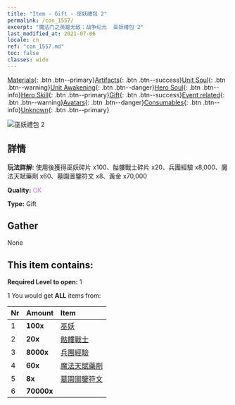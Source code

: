 ```yaml
---
title: "Item - Gift - 巫妖禮包 2"
permalink: /con_1557/
excerpt: "魔法门之英雄无敌：战争纪元  巫妖禮包 2"
last_modified_at: 2021-07-06
locale: cn
ref: "con_1557.md"
toc: false
classes: wide
---
```

 [Materials](/ItemsCN/){: .btn .btn--primary}[Artifacts](/ItemsCN/Artifacts/){: .btn .btn--success}[Unit Soul](/ItemsCN/UnitSoul/){: .btn .btn--warning}[Unit Awakening](/ItemsCN/UnitAwakening/){: .btn .btn--danger}[Hero Soul](/ItemsCN/HeroSoul/){: .btn .btn--info}[Hero Skill](/ItemsCN/HeroSkill/){: .btn .btn--primary}[Gift](/ItemsCN/Gift/){: .btn .btn--success}[Event related](/ItemsCN/Events/){: .btn .btn--warning}[Avatars](/ItemsCN/Avatars/){: .btn .btn--danger}[Consumables](/ItemsCN/Consumables/){: .btn .btn--info}[Unknown](/ItemsCN/Unknown/){: .btn .btn--primary}

 ![巫妖禮包 2](/images/t/i_907167.png)

## 詳情
 **玩法詳解:** 使用後獲得巫妖碎片 x100、骷髏戰士碎片 x20、兵團經驗 x8,000、魔法天賦藥劑 x60、墓園圖鑒符文 x8、黃金 x70,000

 **Quality:** <span style="color: #DA70D6">OK</span>

 **Type:** Gift

## Gather

  None

## This item contains:

 **Required Level to open:** 1

 1 You would get **ALL** items  from:

  | Nr | Amount |     Item    |
  |:---|:-------|:------------|
  | 1 |  **100x** | [巫妖](/cn/Items/unt_212/) |  | 
  | 2 |  **20x** | [骷髏戰士](/cn/Items/unt_208/) |  | 
  | 3 |  **8000x** | [兵團經驗](/cn/Items/con_902/) |  | 
  | 4 |  **60x** | [魔法天賦藥劑](/cn/Items/con_790/) |  | 
  | 5 |  **8x** | [墓園圖鑒符文](/cn/Items/con_755/) |  | 
  | 6 |  **70000x** | <i class="fas fa-coins"/> |  | 
